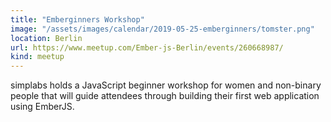 ```yaml
---
title: "Emberginners Workshop"
image: "/assets/images/calendar/2019-05-25-emberginners/tomster.png"
location: Berlin
url: https://www.meetup.com/Ember-js-Berlin/events/260668987/
kind: meetup
---
```


simplabs holds a JavaScript beginner workshop for women and non-binary people
that will guide attendees through building their first web application using
EmberJS.